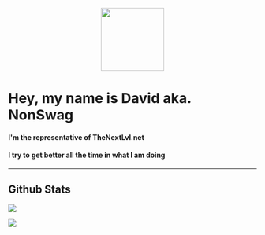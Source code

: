 <p align=center>
  <a href="https://github.com/anuraghazra/github-readme-stats/actions">
    <img src="https://www.thenextlvl.net//static/images/thenextlvl.png" height=128px>
  </a>
</p>

# Hey, my name is David aka. NonSwag
#### I'm the representative of TheNextLvl.net

#### I try to get better all the time in what I am doing

---------------------------------------

## Github Stats

[![](https://github-readme-stats.vercel.app/api?username=NonSwag&bg_color=30,251d52,4a31d6&show_icons=true&theme=nightowl)](https://www.thenextlvl.net)

[![](https://github-readme-stats.vercel.app/api/top-langs/?username=nonswag&layout=compact&bg_color=30,251d52,4a31d6&show_icons=true&theme=nightowl)](https://www.thenextlvl.net)
